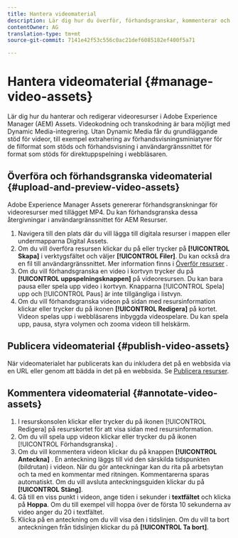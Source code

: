 ```yaml
---
title: Hantera videomaterial
description: Lär dig hur du överför, förhandsgranskar, kommenterar och publicerar videomaterial.
contentOwner: AG
translation-type: tm+mt
source-git-commit: 7141e42f53c556c0ac21def6085182ef400f5a71

---
```



# Hantera videomaterial {#manage-video-assets}

Lär dig hur du hanterar och redigerar videoresurser i Adobe Experience Manager (AEM) Assets. Videokodning och transkodning är bara möjligt med Dynamic Media-integrering. Utan Dynamic Media får du grundläggande stöd för videor, till exempel extrahering av förhandsvisningsminiatyrer för de filformat som stöds och förhandsvisning i användargränssnittet för format som stöds för direktuppspelning i webbläsaren.

<!-- Also, if you are licensed to use Dynamic Media, see the [Dynamic Media video documentation](/help/assets/dynamic-media/video.md). -->

## Överföra och förhandsgranska videomaterial {#upload-and-preview-video-assets}

Adobe Experience Manager Assets genererar förhandsgranskningar för videoresurser med tillägget MP4. Du kan förhandsgranska dessa återgivningar i användargränssnittet för AEM Resurser.

1. Navigera till den plats där du vill lägga till digitala resurser i mappen eller undermapparna Digital Assets.
1. Om du vill överföra resursen klickar du på eller trycker på **[!UICONTROL Skapa]** i verktygsfältet och väljer **[!UICONTROL Filer]**. Du kan också dra en fil till användargränssnittet. Mer information finns i [Överför resurser](manage-digital-assets.md#uploading-assets) .
1. Om du vill förhandsgranska en video i kortvyn trycker du på **[!UICONTROL uppspelningsknappen]** på videoresursen. Du kan bara pausa eller spela upp video i kortvyn. Knapparna [!UICONTROL Spela] upp och [!UICONTROL Paus] är inte tillgängliga i listvyn.
1. Om du vill förhandsgranska videon på sidan med resursinformation klickar eller trycker du på ikonen **[!UICONTROL Redigera]** på kortet. Videon spelas upp i webbläsarens inbyggda videospelare. Du kan spela upp, pausa, styra volymen och zooma videon till helskärm.

## Publicera videomaterial {#publish-video-assets}

När videomaterialet har publicerats kan du inkludera det på en webbsida via en URL eller genom att bädda in det på en webbsida. Se [Publicera resurser](/help/assets/dynamic-media/publishing-dynamicmedia-assets.md).

## Kommentera videomaterial {#annotate-video-assets}

1. I resurskonsolen klickar eller trycker du på ikonen [!UICONTROL Redigera] på resurskortet för att visa sidan med resursinformation.
1. Om du vill spela upp videon klickar eller trycker du på ikonen [!UICONTROL Förhandsgranska] .
1. Om du vill kommentera videon klickar du på knappen **[!UICONTROL Anteckna]** . En anteckning läggs till vid den särskilda tidspunkten (bildrutan) i videon. När du gör anteckningar kan du rita på arbetsytan och ta med en kommentar med ritningen. Kommentarerna sparas automatiskt. Om du vill avsluta anteckningsguiden klickar du på **[!UICONTROL Stäng]**.
1. Gå till en viss punkt i videon, ange tiden i sekunder i **textfältet** och klicka på **Hoppa**. Om du till exempel vill hoppa över de första 10 sekunderna av video anger du 20 i textfältet.
1. Klicka på en anteckning om du vill visa den i tidslinjen. Om du vill ta bort anteckningen från tidslinjen klickar du på **[!UICONTROL Ta bort]**.
